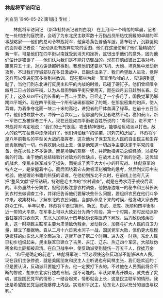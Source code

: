 ### 林彪将军访问记
刘白羽
1946-05-22
第1版()
专栏：

　　林彪将军访问记
    （新华社特派记者刘白羽）
    在上月间一个晴朗的早晨，记者在一处村庄的庭院里，会晤了为东北民主联军数十万指战员所热忱拥戴的卓越的军事战略家——他们的总司令林彪将军，他穿着黄色普通军服，番布鞋子，沉静坚毅的面对着记者说：“反动派没有放弃进攻的企图，他们在这里使用了他们最精锐的新一军，可是他们在四平街以南就受到消灭和挫折，这很出乎他们的意外，因为他们估计是错误了——他们认为我们是不能打防御战的。现在在前线彼此工事对峙，距离只五十米，对方讲话都听得到，我想他们还要以飞机、大炮、坦克集中发动新攻势，不过我们守城部队在多日激战中，已锻炼出来了，我们希望敌人进攻，觉得这样可以使进犯军多得到些教训。
    现在那些为新一军宣传吹嘘的人，应该感到羞耻了，当他们到东北进行反民主和平的内战的时候，已碰了硬钉子。他们曾经限令四月二日占领四平街、认为从昌图到四平街只要两天，而在四月五日赶到长春。实际上，这条从四平街到长春的一百二十里路，已经走了一个多月了，国民党军仍踯躅四平城外。现在四平街是一个所有玻璃都震碎了的城，在那里密集的炮声，使人耳聋。为着争夺北面一块二十米的高地，进犯者的尸体盖满了绿草。在前十五日当中，他们进攻数十次，冲锋一百次以上，但那里的保卫者屹然不动，稳如泰山，新一军伤亡及被俘者三千人。现在还是如四平街老百姓所说的：“看得见，进不来”！
    林彪将军肯定地说：“我们的士气很高，攻击精神很旺，能够给反动派以打击。敌人的锐气在疲惫中逐渐减消了，他们惧怕我军的偷袭、拚刺刀和迂回”。
    林彪将军是八年前著名的平型关大战的指挥者，这次他为了保卫东北人民的自由民主和生存而贡献他的一切，他喜欢到火线上去，但是他知道一切战争主要决定于平常的准备，他在火线上不多讲话，而是冷静的观察一切，并帮助指挥员总结经验，以指导新的行动。由于他的总结经验针对敌方的优缺点，在战术上有了新的创造，这优越的战术，使民主联军减少了损失，而完成了若干大大小小的歼灭战。
    林彪将军的特点之一，是掌握着中心，而后围绕着它去做极深刻细致的思考，然后到实际中去考验。他是理论书籍的热狂的读者，在他初到东北不久时，在前线上他有几天把“整风文献”仔细钻研，特别是毛主席的“农村调查”，就是在秀水河子战役后读的。军务虽然十分繁忙，但他仍极注意农村调查，他把身边唯一的秘书和三科长派到农村去做调查工作，并详细告诉他们要解决些什么问题，要组织农民在他们斗争中来，收集材料，了解东北的农民问题。当部队休息下来的时候，他发动大家去做群众工作。
    半年以来，林彪将军走过锦州、新民、彰武、法库、抚顺和四平街附近一带的大平原，在军事上可以大致划分为两个阶段。第一个时期，那时反动派带着狂妄的贪欲而来，东北人民刚从十四年敌伪长期压迫下解放，后方敌伪残余捣乱，这一时期民主联军主要为肃清敌伪残余，发动群众，加强与扩大人民的自卫力量，建立了根据地。自从二月十六日秀水河子一战，国民党军大败，但仍更大规模更疯狂的向东北人民全面进攻，这就开始了第二个时期。进入这一时期，东北人民已初步组织起来，民主联军已建立了吉黑、吉辽、辽东、热辽四个军区，大部敌伪残余和土匪都被肃清。在自卫战争中，使反动派受到毙伤一万五千人，俘掳万余人。
    “和平是确定的前途”，林彪将军说：“但必须使这些反动派不能够进攻人民。现在我们主张停战，就是美国朋友和民主人士听说也有同样主张，我们是欢迎的；但是要认识，反动派只要能打下去，他一定要打下去的。不过他在人民面前将会不断的惨败，想来东北实行独裁专制，是不可能的。军队如果离开群众，就失去了灵魂，这是国民党军的情形；一结合起来，情形就会上长，这是民主联军的情形。我还是希望国民党当局能够停止内战，实现和平民主，给东北人民以充分的自由与权利。”
